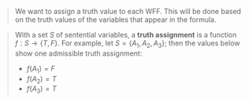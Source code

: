 > We want to assign a truth value to each WFF. This will be done based on the truth values of the variables that appear in the formula.

> With a set $S$ of sentential variables, a **truth assignment** is a function $f : S \rightarrow \{T, F\}$.
> For example, let $S = \{A_1,A_2,A_3\}$; then the values below show one admissible truth assignment:
> 	- $f(A_1)=F$
> 	- $f(A_2)=T$ 
> 	- $f(A_3)=T$